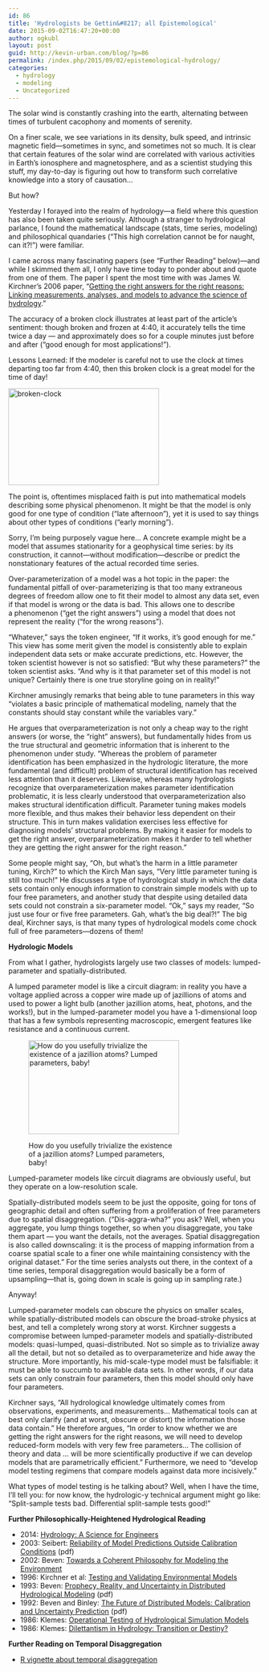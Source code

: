 ```yaml
---
id: 86
title: 'Hydrologists be Gettin&#8217; all Epistemological'
date: 2015-09-02T16:47:20+00:00
author: ogkubl
layout: post
guid: http://kevin-urban.com/blog/?p=86
permalink: /index.php/2015/09/02/epistemological-hydrology/
categories:
  - hydrology
  - modeling
  - Uncategorized
---
```

The solar wind is constantly crashing into the earth, alternating between times of turbulent cacophony and moments of serenity.

On a finer scale, we see variations in its density, bulk speed, and intrinsic magnetic field&#8212;sometimes in sync, and sometimes not so much. It is clear that certain features of the solar wind are correlated with various activities in Earth&#8217;s ionosphere and magnetosphere, and as a scientist studying this stuff, my day-to-day is figuring out how to transform such correlative knowledge into a story of causation&#8230;

But how?

Yesterday I forayed into the realm of hydrology&#8212;a field where this question has also been taken quite seriously. Although a stranger to hydrological parlance, I found the mathematical landscape (stats, time series, modeling) and philosophical quandaries (&#8220;This high correlation cannot be for naught, can it?!&#8221;) were familiar.

I came across many fascinating papers (see &#8220;Further Reading&#8221; below)&#8212;and while I skimmed them all, I only have time today to ponder about and quote from one of them. The paper I spent the most time with was James W. Kirchner&#8217;s 2006 paper, &#8220;[Getting the right answers for the right reasons: Linking measurements, analyses, and models to advance the science of hydrology](http://onlinelibrary.wiley.com/doi/10.1029/2005WR004362/abstract).&#8221; <!--more-->

The accuracy of a broken clock illustrates at least part of the article&#8217;s sentiment: though broken and frozen at 4:40, it accurately tells the time twice a day &#8212; and approximately does so for a couple minutes just before and after (&#8220;good enough for most applications!&#8221;). 

Lessons Learned: If the modeler is careful not to use the clock at times departing too far from 4:40, then this broken clock is a great model for the time of day!

[<img class="size-medium wp-image-101 alignright" src="http://kevin-urban.com/blog/wp-content/uploads/2015/09/broken-clock-300x193.png" alt="broken-clock" width="300" height="193" srcset="http://kevin-urban.com/blog/wp-content/uploads/2015/09/broken-clock-300x193.png 300w, http://kevin-urban.com/blog/wp-content/uploads/2015/09/broken-clock.png 517w" sizes="(max-width: 300px) 100vw, 300px" />](http://kevin-urban.com/blog/wp-content/uploads/2015/09/broken-clock.png)

The point is, oftentimes misplaced faith is put into mathematical models describing some physical phenomenon. It might be that the model is only good for one type of condition (&#8220;late afternoon&#8221;), yet it is used to say things about other types of conditions (&#8220;early morning&#8221;).

Sorry, I&#8217;m being purposely vague here&#8230; A concrete example might be a model that assumes stationarity for a geophysical time series: by its construction, it cannot&#8212;without modification&#8212;describe or predict the nonstationary features of the actual recorded time series.

Over-parameterization of a model was a hot topic in the paper: the fundamental pitfall of over-parameterizing is that too many extraneous degrees of freedom allow one to fit their model to almost any data set, even if that model is wrong or the data is bad. This allows one to describe a phenomenon (&#8220;get the right answers&#8221;) using a model that does not represent the reality (&#8220;for the wrong reasons&#8221;). 

&#8220;Whatever,&#8221; says the token engineer, &#8220;If it works, it&#8217;s good enough for me.&#8221; This view has some merit given the model is consistently able to explain independent data sets or make accurate predictions, etc. However, the token scientist however is not so satisfied: &#8220;But why these parameters?&#8221; the token scientist asks. &#8220;And why is it that parameter set of this model is not unique? Certainly there is one true storyline going on in reality!&#8221;

Kirchner amusingly remarks that being able to tune parameters in this way &#8220;violates a basic principle of mathematical modeling, namely that the constants should stay constant while the variables vary.&#8221;

He argues that overparameterization is not only a cheap way to the right answers (or worse, the &#8220;right&#8221; answers), but fundamentally hides from us the true structural and geometric information that is inherent to the phenomenon under study. &#8220;Whereas the problem of parameter identification has been emphasized in the hydrologic literature, the more fundamental (and difficult) problem of structural identification has received less attention than it deserves. Likewise, whereas many hydrologists recognize that overparameterization makes parameter identification problematic, it is less clearly understood that overparameterization also makes structural identification difficult. Parameter tuning makes models more flexible, and thus makes their behavior less dependent on their structure. This in turn makes validation exercises less effective for diagnosing models&#8217; structural problems. By making it easier for models to get the right answer, overparameterization makes it harder to tell whether they are getting the right answer for the right reason.&#8221;

Some people might say, &#8220;Oh, but what&#8217;s the harm in a little parameter tuning, Kirch?&#8221; to which the Kirch Man says, &#8220;Very little parameter tuning is still too much!&#8221; He discusses a type of hydrological study in which the data sets contain only enough information to constrain simple models with up to four free parameters, and another study that despite using detailed data sets could not constrain a six-parameter model. &#8220;Ok,&#8221; says my reader, &#8220;So just use four or five free parameters. Gah, what&#8217;s the big deal?!&#8221; The big deal, Kirchner says, is that many types of hydrological models come chock full of free parameters&#8212;dozens of them!

**Hydrologic Models**
  
From what I gather, hydrologists largely use two classes of models: lumped-parameter and spatially-distributed.

A lumped parameter model is like a circuit diagram: in reality you have a voltage applied across a copper wire made up of jazillions of atoms and used to power a light bulb (another jazillion atoms, heat, photons, and the works!), but in the lumped-parameter model you have a 1-dimensional loop that has a few symbols representing macroscopic, emergent features like resistance and a continuous current.<figure id="attachment_110" style="width: 300px" class="wp-caption alignleft">

[<img class="size-medium wp-image-110" src="http://kevin-urban.com/blog/wp-content/uploads/2015/09/lumped-parameter-model-300x187.png" alt="How do you usefully trivialize the existence of a jazillion atoms? Lumped parameters, baby!" width="300" height="187" srcset="http://kevin-urban.com/blog/wp-content/uploads/2015/09/lumped-parameter-model-300x187.png 300w, http://kevin-urban.com/blog/wp-content/uploads/2015/09/lumped-parameter-model.png 426w" sizes="(max-width: 300px) 100vw, 300px" />](http://kevin-urban.com/blog/wp-content/uploads/2015/09/lumped-parameter-model.png)<figcaption class="wp-caption-text">How do you usefully trivialize the existence of a jazillion atoms? Lumped parameters, baby!</figcaption></figure> 

Lumped-parameter models like circuit diagrams are obviously useful, but they operate on a low-resolution scale.

Spatially-distributed models seem to be just the opposite, going for tons of geographic detail and often suffering from a proliferation of free parameters due to spatial disaggregation. (&#8220;Dis-aggra-wha?&#8221; you ask? Well, when you aggregate, you lump things together, so when you disaggregate, you take them apart &#8212; you want the details, not the averages. Spatial disaggregation is also called downscaling: it is the process of mapping information from a coarse spatial scale to a finer one while maintaining consistency with the original dataset.&#8221; For the time series analysts out there, in the context of a time series, temporal disaggregation would basically be a form of upsampling&#8212;that is, going down in scale is going up in sampling rate.)

Anyway!

Lumped-parameter models can obscure the physics on smaller scales, while spatially-distributed models can obscure the broad-stroke physics at best, and tell a completely wrong story at worst. Kirchner suggests a compromise between lumped-parameter models and spatially-distributed models: quasi-lumped, quasi-distributed. Not so simple as to trivialize away all the detail, but not so detailed as to overparameterize and hide away the structure. More importantly, his mid-scale-type model must be falsifiable: it must be able to succumb to available data sets. In other words, if our data sets can only constrain four parameters, then this model should only have four parameters.

Kirchner says, &#8220;All hydrological knowledge ultimately comes from observations, experiments, and measurements&#8230; Mathematical tools can at best only clarify (and at worst, obscure or distort) the information those data contain.&#8221; He therefore argues, &#8220;In order to know whether we are getting the right answers for the right reasons, we will need to develop reduced-form models with very few free parameters&#8230; The collision of theory and data &#8230; will be more scientifically productive if we can develop models that are parametrically efficient.&#8221; Furthermore, we need to &#8220;develop model testing regimens that compare models against data more incisively.&#8221;

What types of model testing is he talking about? Well, when I have the time, I&#8217;ll tell you: for now know, the hydrologic-y technical argument might go like: &#8220;Split-sample tests bad. Differential split-sample tests good!&#8221;

**Further Philosophically-Heightened Hydrological Reading**

  * 2014: [Hydrology: A Science for Engineers](https://books.google.com/books?id=czr6AwAAQBAJ&pg=PA100)
  * 2003: Seibert: [Reliability of Model Predictions Outside Calibration Conditions](http://www.seibert-space.com/hydro/pdf/Seibert_2003_NordicHydrology_floodestimation.pdf) (pdf)
  * 2002: Beven: [Towards a Coherent Philosophy for Modeling the Environment](http://rspa.royalsocietypublishing.org/content/458/2026/2465.short)
  * 1996: Kirchner et al: [Testing and Validating Environmental Models](http://www.sciencedirect.com/science/article/pii/0048969795049711)
  * 1993: Beven: [Prophecy, Reality, and Uncertainty in Distributed Hydrological Modeling](http://www.researchgate.net/profile/Keith_Beven/publication/222481223_Prophecy_reality_and_uncertainty_in_distributed_hydrological_modelling/links/548abc5c0cf225bf669ca688.pdf) (pdf)
  * 1992: Beven and Binley: [The Future of Distributed Models: Calibration and Uncertainty Prediction](http://www.researchgate.net/profile/Andrew_Binley/publication/200472186_Future_of_distributed_models_Model_calibration_and_uncertainty_prediction/links/02bfe51463df177f92000000.pdf) (pdf)
  * 1986: Klemes: [Operational Testing of Hydrological Simulation Models](http://www.tandfonline.com/doi/abs/10.1080/02626668609491024#.VeYSXNNViko)
  * 1986: Klemes: [Dilettantism in Hydrology: Transition or Destiny?](http://onlinelibrary.wiley.com/doi/10.1029/WR022i09Sp0177S/full)

**Further Reading on Temporal Disaggregation**

  * [R vignette about temporal disaggregation](http://journal.r-project.org/archive/2013-2/sax-steiner.pdf)

&nbsp;